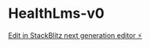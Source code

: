 # HealthLms-v0

[Edit in StackBlitz next generation editor ⚡️](https://stackblitz.com/~/github.com/K-tosh/HealthLms-v0)